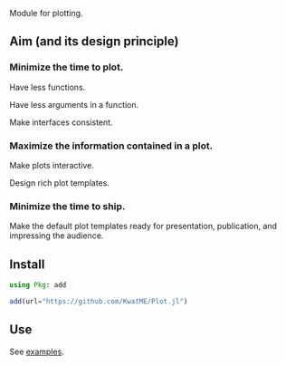 Module for plotting.

## Aim (and its design principle)

### Minimize the time to plot.

Have less functions.

Have less arguments in a function.

Make interfaces consistent.

### Maximize the information contained in a plot.

Make plots interactive.

Design rich plot templates.

### Minimize the time to ship.

Make the default plot templates ready for presentation, publication, and impressing the audience.

## Install

```julia
using Pkg: add

add(url="https://github.com/KwatME/Plot.jl")
```

## Use

See [examples](notebook/example.ipynb).
